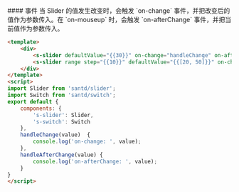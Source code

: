 <text lang="cn">
#### 事件
当 Slider 的值发生改变时，会触发 `on-change` 事件，并把改变后的值作为参数传入。在 `on-mouseup` 时，会触发 `on-afterChange` 事件，并把当前值作为参数传入。
</text>

```html
<template>
    <div>
        <s-slider defaultValue="{{30}}" on-change="handleChange" on-afterChange="handleAfterChange" />
        <s-slider range step="{{10}}" defaultValue="{{[20, 50]}}" on-change="handleChange" on-afterChange="handleAfterChange" />
    </div>
</template>
<script>
import Slider from 'santd/slider';
import Switch from 'santd/switch';
export default {
    components: {
        's-slider': Slider,
        's-switch': Switch
    },
    handleChange(value)  {
        console.log('on-change: ', value);
    },
    handleAfterChange(value) {
        console.log('on-afterChange: ', value);
    }
}
</script>
```
